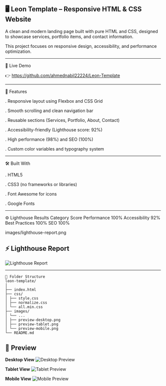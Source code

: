 ## 🖥️ Leon Template – Responsive HTML & CSS Website

A clean and modern landing page built with pure HTML and CSS,
designed to showcase services, portfolio items, and contact information.

This project focuses on responsive design, accessibility, and performance optimization.

---

🚀 Live Demo

👉 https://github.com/ahmednabil22224/Leon-Template

---

🧩 Features

. Responsive layout using Flexbox and CSS Grid

. Smooth scrolling and clean navigation bar

. Reusable sections (Services, Portfolio, About, Contact)

. Accessibility-friendly (Lighthouse score: 92%)

. High performance (98%) and SEO (100%)

. Custom color variables and typography system

---

🛠️ Built With

. HTML5

. CSS3 (no frameworks or libraries)

. Font Awesome for icons

. Google Fonts

---

⚙️ Lighthouse Results
Category Score
Performance 100%
Accessibility 92%
Best Practices 100%
SEO 100%

images/lighthouse-report.png

## ⚡ Lighthouse Report

![Lighthouse Report](./images/lighthouse-report.png)

---

```
📂 Folder Structure
leon-template/
│
├── index.html
├── css/
│ ├── style.css
│ ├── normalize.css
│ └── all.min.css
├── images/
│ └── ...
│ ├── preview-desktop.png
│ ├── preview-tablet.png
│ └── preview-mobile.png
└── README.md
```

## 📸 Preview

**Desktop View**
![Desktop Preview](./images/preview-desktop.png)

**Tablet View**
![Tablet Preview](./images/preview-tablet.png)

**Mobile View**
![Mobile Preview](./images/preview-mobile.png)
